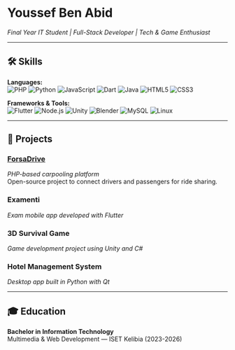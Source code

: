 # Youssef Ben Abid

*Final Year IT Student | Full-Stack Developer | Tech & Game Enthusiast*

---
## 🛠️ Skills

**Languages:**  
![PHP](https://img.shields.io/badge/PHP-777BB4?logo=php&logoColor=white) ![Python](https://img.shields.io/badge/Python-3776AB?logo=python&logoColor=white) ![JavaScript](https://img.shields.io/badge/JavaScript-F7DF1E?logo=javascript&logoColor=black) ![Dart](https://img.shields.io/badge/Dart-0175C2?logo=dart&logoColor=white) ![Java](https://img.shields.io/badge/Java-007396?logo=java&logoColor=white) ![HTML5](https://img.shields.io/badge/HTML5-E34F26?logo=html5&logoColor=white) ![CSS3](https://img.shields.io/badge/CSS3-1572B6?logo=css3&logoColor=white)

**Frameworks & Tools:**  
![Flutter](https://img.shields.io/badge/Flutter-02569B?logo=flutter&logoColor=white) ![Node.js](https://img.shields.io/badge/Node.js-339933?logo=nodedotjs&logoColor=white) ![Unity](https://img.shields.io/badge/Unity-FFFFFF?logo=unity&logoColor=black) ![Blender](https://img.shields.io/badge/Blender-F5792A?logo=blender&logoColor=white) ![MySQL](https://img.shields.io/badge/MySQL-4479A1?logo=mysql&logoColor=white) ![Linux](https://img.shields.io/badge/Linux-FCC624?logo=linux&logoColor=black)



---

## 🚀 Projects

### [ForsaDrive](https://github.com/Ucef75/ForsaDrive.git)  
*PHP-based carpooling platform*  
Open-source project to connect drivers and passengers for ride sharing.

### Examenti  
*Exam mobile app developed with Flutter*

### 3D Survival Game  
*Game development project using Unity and C#*

### Hotel Management System  
*Desktop app built in Python with Qt*

---

## 🎓 Education

**Bachelor in Information Technology**  
Multimedia & Web Development — ISET Kelibia (2023-2026)

